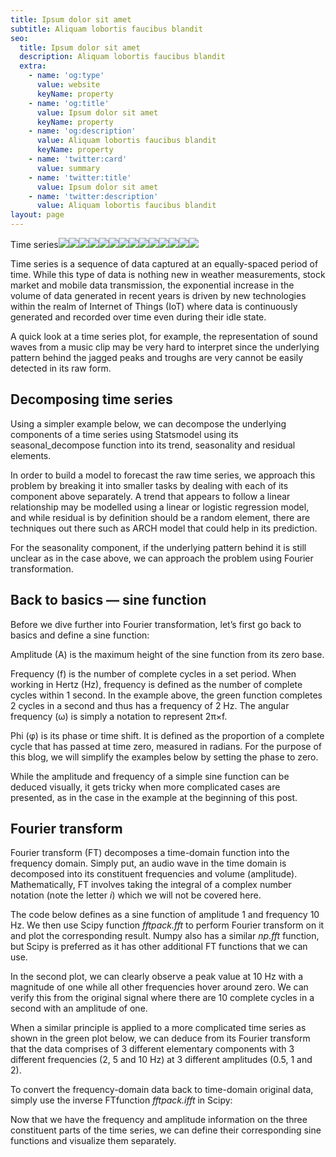 ```yaml
---
title: Ipsum dolor sit amet
subtitle: Aliquam lobortis faucibus blandit
seo:
  title: Ipsum dolor sit amet
  description: Aliquam lobortis faucibus blandit
  extra:
    - name: 'og:type'
      value: website
      keyName: property
    - name: 'og:title'
      value: Ipsum dolor sit amet
      keyName: property
    - name: 'og:description'
      value: Aliquam lobortis faucibus blandit
      keyName: property
    - name: 'twitter:card'
      value: summary
    - name: 'twitter:title'
      value: Ipsum dolor sit amet
    - name: 'twitter:description'
      value: Aliquam lobortis faucibus blandit
layout: page
---
```

Time series![](https://miro.medium.com/max/60/1\*LEMR7jO3KS9G-Hdz7VJd2A.png?q=20)![](https://miro.medium.com/max/756/1\*LEMR7jO3KS9G-Hdz7VJd2A.png)![](https://miro.medium.com/max/60/1\*ALzD4ieg-1UP5RB0VlYDCA.png?q=20)![](https://miro.medium.com/max/410/1\*ALzD4ieg-1UP5RB0VlYDCA.png)![](https://miro.medium.com/max/60/1\*3d9V2NHDEtwq8qcsbwjXFw.png?q=20)![](https://miro.medium.com/max/208/1\*3d9V2NHDEtwq8qcsbwjXFw.png)![](https://miro.medium.com/max/60/1\*Q8m8uj8xsYA0XJuUdInxJg.png?q=20)![](https://miro.medium.com/max/756/1\*Q8m8uj8xsYA0XJuUdInxJg.png)![](https://miro.medium.com/max/60/1\*U\_6R4Zub5C_NTPKSnt4w2Q.png?q=20)![](https://miro.medium.com/max/756/1\*U\_6R4Zub5C_NTPKSnt4w2Q.png)![](https://miro.medium.com/max/60/1\*As39Moa6jgeb-sS8PG2YeQ.png?q=20)![](https://miro.medium.com/max/756/1\*As39Moa6jgeb-sS8PG2YeQ.png)![](https://miro.medium.com/max/60/1\*bOLwVYKbJfM18cWwYI9aFA.png?q=20)![](https://miro.medium.com/max/756/1\*bOLwVYKbJfM18cWwYI9aFA.png)



Time series is a sequence of data captured at an equally-spaced period of time. While this type of data is nothing new in weather measurements, stock market and mobile data transmission, the exponential increase in the volume of data generated in recent years is driven by new technologies within the realm of Internet of Things (IoT) where data is continuously generated and recorded over time even during their idle state.

A quick look at a time series plot, for example, the representation of sound waves from a music clip may be very hard to interpret since the underlying pattern behind the jagged peaks and troughs are very cannot be easily detected in its raw form.

## Decomposing time series

Using a simpler example below, we can decompose the underlying components of a time series using Statsmodel using its seasonal_decompose function into its trend, seasonality and residual elements.

In order to build a model to forecast the raw time series, we approach this problem by breaking it into smaller tasks by dealing with each of its component above separately. A trend that appears to follow a linear relationship may be modelled using a linear or logistic regression model, and while residual is by definition should be a random element, there are techniques out there such as ARCH model that could help in its prediction.

For the seasonality component, if the underlying pattern behind it is still unclear as in the case above, we can approach the problem using Fourier transformation.

## Back to basics — sine function

Before we dive further into Fourier transformation, let’s first go back to basics and define a sine function:

Amplitude (A) is the maximum height of the sine function from its zero base.

Frequency (f) is the number of complete cycles in a set period. When working in Hertz (Hz), frequency is defined as the number of complete cycles within 1 second. In the example above, the green function completes 2 cycles in a second and thus has a frequency of 2 Hz. The angular frequency (ω) is simply a notation to represent 2π×f.

Phi (φ) is its phase or time shift. It is defined as the proportion of a complete cycle that has passed at time zero, measured in radians. For the purpose of this blog, we will simplify the examples below by setting the phase to zero.

While the amplitude and frequency of a simple sine function can be deduced visually, it gets tricky when more complicated cases are presented, as in the case in the example at the beginning of this post.

## Fourier transform

Fourier transform (FT) decomposes a time-domain function into the frequency domain. Simply put, an audio wave in the time domain is decomposed into its constituent frequencies and volume (amplitude). Mathematically, FT involves taking the integral of a complex number notation (note the letter *i*) which we will not be covered here.

The code below defines as a sine function of amplitude 1 and frequency 10 Hz. We then use Scipy function *fftpack.fft* to perform Fourier transform on it and plot the corresponding result. Numpy also has a similar *np.fft* function, but Scipy is preferred as it has other additional FT functions that we can use.

In the second plot, we can clearly observe a peak value at 10 Hz with a magnitude of one while all other frequencies hover around zero. We can verify this from the original signal where there are 10 complete cycles in a second with an amplitude of one.

When a similar principle is applied to a more complicated time series as shown in the green plot below, we can deduce from its Fourier transform that the data comprises of 3 different elementary components with 3 different frequencies (2, 5 and 10 Hz) at 3 different amplitudes (0.5, 1 and 2).

To convert the frequency-domain data back to time-domain original data, simply use the inverse FTfunction *fftpack.ifft* in Scipy:

Now that we have the frequency and amplitude information on the three constituent parts of the time series, we can define their corresponding sine functions and visualize them separately.
